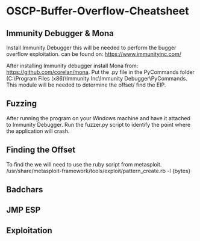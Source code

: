 # OSCP-Buffer-Overflow-Cheatsheet

## Immunity Debugger & Mona 

Install Immunity Debugger this will be needed to perform the bugger overflow exploitation.
can be found on: https://www.immunityinc.com/

After installing Immunity debugger install Mona from: https://github.com/corelan/mona.
Put the .py file in the PyCommands folder (C:\Program Files (x86)\Immunity Inc\Immunity Debugger\PyCommands. 
This module will be needed to determine the offset/ find the EIP.

## Fuzzing

After running the program on your Windows machine and have it attached to Immunity Debugger.
Run the fuzzer.py script to identify the point where the application will crash.

## Finding the Offset

To find the we will need to use the ruby script from metasploit. /usr/share/metasploit-framework/tools/exploit/pattern_create.rb -l {bytes}
## Badchars

## JMP ESP

## Exploitation
